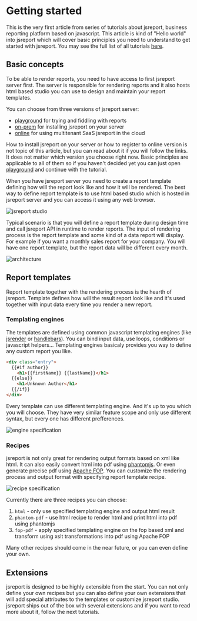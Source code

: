 # Getting started

This is the very first article from series of tutorials about jsreport, business reporting platform based on javascript. This article is kind of "Hello world" into jsreport which will cover basic principles you need to understand to get started with jsreport. You may see the full list of all tutorials [here](http://jsreport.net/learn). 

## Basic concepts

To be able to render reports, you need to have access to first jsreport server first. The server is responsible for rendering reports and it also hosts html based studio you can use to design and maintain your report templates.

You can choose from three versions of jsreport server: 

 * [playground](http://jsreport.net/playground) for trying and fiddling with reports
 * [on-prem](http://jsreport.net/on-prem) for installing jsreport on your server
 * [online](http://jsreport.net/online) for using multitenant SaaS jsreport in the cloud

How to install jsreport on your server or how to register to online version is not topic of this article, but you can read about it if you will follow the links. It does not matter which version you choose right now. Basic principles are applicable to all of them so if you haven't decided yet you can just open [playground](http://jsreport.net/playground) and continue with the tutorial. 

When you have jsreport server you need to create a report template defining how will the report look like and how it will be rendered. The best way to define report template is to use html based studio which is hosted in jsreport server and you can access it using any web browser.

![jsreport studio](http://jsreport.net/screenshots/studio.png)

Typical scenario is that you will define a report template during design time and call jsreport API in runtime to render reports. The input of rendering process is the report template and some kind of a data report will display. For example if you want a monthly sales report for your company. You will have one report template, but the report data will be different every month.

![architecture](http://jsreport.net/screenshots/architecture.png)

## Report templates

Report template together with the rendering process is the hearth of jsreport. Template defines how will the result report look like and it's used together with input data every time you render a new report.

### Templating engines

The templates are defined using common javascript templating engines (like [jsrender](https://github.com/BorisMoore/jsrender) or [handlebars](http://handlebarsjs.com/)). You can bind input data, use loops, conditions or javascript helpers... Templating engines basicaly provides you way to define any custom report you like.

```html
<div class="entry">
  {{#if author}}
    <h1>{{firstName}} {{lastName}}</h1>
  {{else}}
    <h1>Unknown Author</h1>
  {{/if}}
</div>
```

Every template can use different templating engine. And it's up to you which you will choose. They have very similar feature scope and only use different syntax, but every one has different prefferences.

![engine specification](http://jsreport.net/screenshots/engine.png)

### Recipes
jsreport is not only great for rendering output formats based on xml like html. It can also easily convert html into pdf using [phantomjs](http://phantomjs.org). Or even generate precise pdf using [Apache FOP](http://xmlgraphics.apache.org/fop). You can customize the rendering process and output format with specifying report template recipe. 

![recipe specification](http://jsreport.net/screenshots/recipe.png)

Currently there are three recipes you can choose:

1. `html` - only use specified templating engine and output html result
2. `phantom-pdf` - use html recipe to render html and print html into pdf using phantomjs
3. `fop-pdf` - apply specified templating engine on the fop based xml and transform using xslt transformations into pdf using Apache FOP

Many other recipes should come in the near future, or you can even define your own.

## Extensions
jsreport is designed to be highly extensible from the start. You can not only define your own recipes but you can also define your own extensions that will add special attributes to the templates or customize jsreport studio. jsreport ships out of the box with several extensions and if you want to read more about it, follow the next tutorials. 
